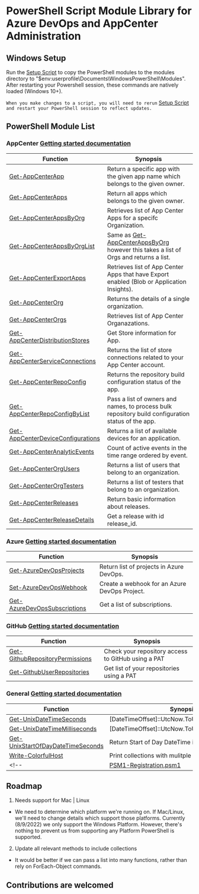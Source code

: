 # PowerShell Script Module Library for Azure DevOps and AppCenter Administration

## Windows Setup
Run the [Setup Script](/Setup.ps1) to copy the PowerShell modules to the modules directory to "$env:userprofile\Documents\WindowsPowerShell\Modules". After restarting your Powershell session, these commands are natively loaded (Windows 10+). 

 ``` When you make changes to a script, you will need to rerun ``` [Setup Script](/Setup.ps1) 
 ```and restart your PowerShell session to reflect updates.  ```

## PowerShell Module List 

### AppCenter [Getting started documentation](/docs/Gettings_Started_AppCenter_PSM1.md)

| Function | Synopsis |
|----------|----------|
|[Get-AppCenterApp](/appCenter/Get-AppCenterApp.psm1) | Return a specific app with the given app name which belongs to the given owner. |
|[Get-AppCenterApps](/appCenter/Get-AppCenterApps.psm1) | Return all apps which belongs to the given owner. |
|[Get-AppCenterAppsByOrg](/appCenter/Get-AppCenterAppsByOrg.psm1) | Retrieves list of App Center Apps for a specifc Organization. |
|[Get-AppCenterAppsByOrgList](/appCenter/Get-AppCenterAppsByOrg.psm1)| Same as [Get-AppCenterAppsByOrg](/Get-AppCenterAppsByOrg.psm1) however this takes a list of Orgs and returns a list.
|[Get-AppCenterExportApps](/appCenter/Get-AppCenterExportApps.psm1) | Retrieves list of App Center Apps that have Export enabled (Blob or Application Insights). |
|[Get-AppCenterOrg](/appCenter/Get-AppCenterOrg.psm1) | Returns the details of a single organization. |
|[Get-AppCenterOrgs](/appCenter/Get-AppCenterOrgs.psm1) | Retrieves list of App Center Organazations. |
|[Get-AppCenterDistributionStores](/appCenter/Get-AppCenterDistributionStores.psm1) | Get Store information for App. |
|[Get-AppCenterServiceConnections](/appCenter/Get-AppCenterServiceConnections.psm1) | Returns the list of store connections related to your App Center account. |
|[Get-AppCenterRepoConfig](/appCenter/Get-AppCenterRepoConfig.psm1) | Returns the repository build configuration status of the app. |
|[Get-AppCenterRepoConfigByList](/appCenter/Get-AppCenterRepoConfig.psm1) | Pass a list of owners and names, to process bulk repository build configuration status of the app. |
|[Get-AppCenterDeviceConfigurations](/appCenter/Get-AppCenterDeviceConfigurations.psm1) | Returns a list of available devices for an application. |
|[Get-AppCenterAnalyticEvents](/appCenter/Get-AppCenterAnalytics.psm1) | Count of active events in the time range ordered by event. |
|[Get-AppCenterOrgUsers](/appCenter/Get-AppCenterOrgUsers.psm1) | Returns a list of users that belong to an organization. |
|[Get-AppCenterOrgTesters](/appCenter/Get-AppCenterOrgUsers.psm1) | Returns a list of testers that belong to an organization. |
|[Get-AppCenterReleases](/appCenter/Get-AppCenterReleases.psm1) | Return basic information about releases. |
|[Get-AppCenterReleaseDetails](/appCenter/Get-AppCenterReleases.psm1) | Get a release with id release_id. |

### Azure [Getting started documentation](/docs/Getting_Started_AzureDevOps.md)

| Function | Synopsis |
|----------|----------|
|[Get-AzureDevOpsProjects](/azureDevOps/Set-AzureDevOpsWebhook.psm1) | Return list of projects in Azure DevOps. |
|[Set-AzureDevOpsWebhook](/docs/Set-AzureDevOpsWebhook.md) | Create a webhook for an Azure DevOps Project. |
|[Get-AzureDevOpsSubscriptions](/azureDevOps/Get-AzureDevOpsSubscriptions.psm1) | Get a list of subscriptions. |

### GitHub [Getting started documentation](/docs/Getting_Started_GitHub.md)

| Function | Synopsis |
|----------|----------|
|[Get-GithubRepositoryPermissions](/github/Get-GithubRepositoryPermissions.psm1) | Check your repository access to GitHub using a PAT |
|[Get-GithubUserRepositories](/github/Get-GithubUserRepositories.psm1) | Get list of your repositories using a PAT |

### General [Getting started documentation](/docs/Getting_Started_General.md)

| Function | Synopsis |
|----------|----------|
|[Get-UnixDateTimeSeconds](/general/Get-UnixDateTimeSeconds.psm1) | [DateTimeOffset]::UtcNow.ToUnixTimeSeconds()
|[Get-UnixDateTimeMilliseconds](/general/Get-UnixDateTimeSeconds.psm1) | [DateTimeOffset]::UtcNow.ToUnixTimeMilliseconds() |
|[Get-UnixStartOfDayDateTimeSeconds](/general/Get-UnixStartOfDayDateTimeSeconds.psm1) | Return Start of Day DateTime in Seconds
|[Write-ColorfulHost](/general/Write-ColorfulHost.psm1) | Print collections with mulitple colors |
<!-- |[PSM1-Registration.psm1](/PSM1-Registration.psm1) | Register or Unregister all PSM1 modules within a single directory. Also show list of currently instaled PSM1 modules. | -->


## Roadmap

1. Needs support for Mac | Linux
* We need to determine which platform we're running on. If Mac/Linux, we'll need to change details which support those platforms. Currently (8/9/2022) we only support the Windows Platform. However, there's nothing to prevent us from supporting any Platform PowerShell is supported. 

2. Update all relevant methods to include collections
* It would be better if we can pass a list into many functions, rather than rely on ForEach-Object commands. 

## Contributions are welcomed

